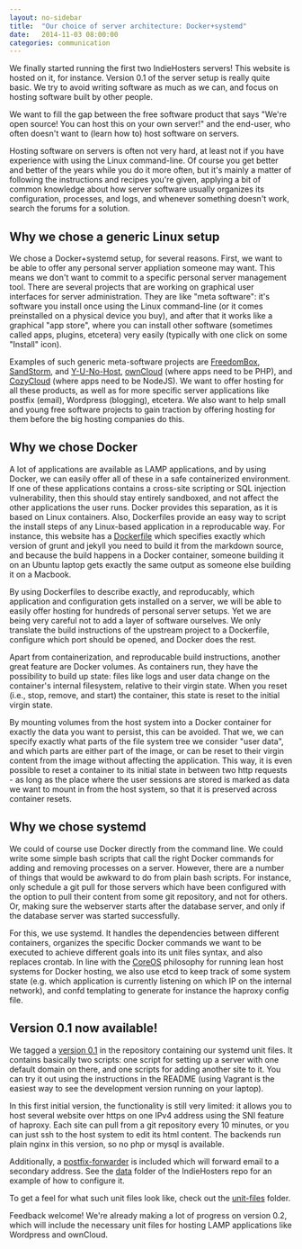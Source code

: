 ```yaml
---
layout: no-sidebar
title:  "Our choice of server architecture: Docker+systemd"
date:   2014-11-03 08:00:00
categories: communication
---
```


We finally started running the first two IndieHosters servers! This website is hosted on it, for instance. Version 0.1 of the server setup
is really quite basic. We try to avoid writing software as much as we can, and focus on hosting software built by other people.

We want to fill the gap between the free software product that says "We're open source! You can host this on your own server!" and the
end-user, who often doesn't want to (learn how to) host software on servers.

Hosting software on servers is often not very hard, at least not if you have experience with using the Linux command-line.
Of course you get better and better of the years while you do it more often, but it's mainly
a matter of following the instructions and recipes you're given, applying a bit of common knowledge about how server software usually
organizes its configuration, processes, and logs, and whenever something doesn't work, search the forums for a solution.

## Why we chose a generic Linux setup

We chose a Docker+systemd setup, for several reasons. First, we want to be able to offer any personal server appliation someone may want.
This means we don't want to commit to a specific personal server management tool. There are several projects that are working on graphical
user interfaces for server administration. They are like "meta software": it's software you install once using the Linux command-line (or
it comes preinstalled on a physical device you buy), and after that it works like a graphical "app store", where you can install other
software (sometimes called apps, plugins, etcetera) very easily (typically with one click on some "Install" icon).

Examples of such generic meta-software projects are
[FreedomBox](https://freedomboxfoundation.org/), [SandStorm](https://sandstorm.io), and [Y-U-No-Host](https://yunohost.org/),
[ownCloud](https://owncloud.org/) (where apps need to be PHP), and [CozyCloud](https://cozy.io/) (where apps need to be NodeJS).
We want to offer hosting for all these products, as well as for more specific server applications like postfix (email), Wordpress (blogging),
etcetera. We also want to help small and young free software projects to gain traction by offering hosting for them before the big hosting
companies do this.

## Why we chose Docker

A lot of applications are available as LAMP applications, and by using Docker, we can easily offer all of these in a safe containerized environment. If one of these applications contains a cross-site scripting or SQL injection vulnerability, then this should stay entirely sandboxed,
and not affect the other applications the user runs. Docker provides this separation, as it is based on Linux containers. Also, Dockerfiles
provide an easy way to script the install steps of any Linux-based application in a reproducable way. For instance, this website has a
[Dockerfile](https://github.com/indiehosters/website/blob/source/Dockerfile) which specifies exactly which version of grunt and jekyll you need
to build it from the markdown source, and because the build happens in a Docker container, someone building it on an Ubuntu laptop gets exactly the same output as someone else building it on a Macbook.

By using Dockerfiles to describe exactly, and reproducably, which application and configuration gets installed on a server, we will be able to easily offer hosting for hundreds of personal server setups. Yet we are being very careful not to add a layer of software ourselves. We only
translate the build instructions of the upstream project to a Dockerfile, configure which port should be opened, and Docker does the rest.

Apart from containerization, and reproducable build instructions, another great feature are Docker volumes. As containers run, they have the
possibility to build up state: files like logs and user data change on the container's internal filesystem, relative to their virgin state. When you reset (i.e., stop, remove, and start) the container, this state is reset to the initial virgin state.

By mounting volumes from the host system into a Docker container for exactly the data you want to persist, this can be avoided. That we, we can
specify exactly what parts of the file system tree we consider "user data", and which parts are either part of the image, or can be reset to their virgin content from the image without affecting the application. This way, it is even possible to reset a container to its initial state
in between two http requests - as long as the place where the user sessions are stored is marked as data we want to mount in from the host
system, so that it is preserved across container resets.

## Why we chose systemd

We could of course use Docker directly from the command line. We could write some simple bash scripts that call the right Docker commands
for adding and removing processes on a server. However, there are a number of things that would be awkward to do from plain bash scripts.
For instance, only schedule a git pull for those servers which have been configured with the option to pull their content from some git
repository, and not for others. Or, making sure the webserver starts after the database server, and only if the database server was started
successfully.

For this, we use systemd. It handles the dependencies between different containers, organizes the specific Docker commands we want to be
executed to achieve different goals into its unit files syntax, and also replaces crontab. In line with the [CoreOS](https://coreos.com/)
philosophy for running lean host systems for Docker hosting, we also use etcd to keep track of some system state (e.g. which application
is currently listening on which IP on the internal network), and confd templating to generate for instance the haproxy config file.

## Version 0.1 now available!

We tagged a [version 0.1](https://github.com/indiehosters/indiehosters/releases) in the repository containing our systemd unit files.
It contains basically two scripts: one
script for setting up a server with one default domain on there, and one scripts for adding another site to it. You can try it out
using the instructions in the README (using Vagrant is the easiest way to see the development version running on your laptop).

In this first initial version, the functionality is still very limited: it allows you to host several website over https on one IPv4
address using the SNI feature of haproxy. Each site can pull from a git repository every 10 minutes, or you can just ssh to the host
system to edit its html content. The backends run plain nginx in this version, so no php or mysql is available.

Additionally, a [postfix-forwarder](https://github.com/indiehosters/dockerfiles/blob/master/server-wide/postfix/Dockerfile) is included
which will forward email to a secondary address.
See the [data](https://github.com/indiehosters/indiehosters/tree/master/data/server-wide/postfix) folder of the IndieHosters repo for an example of how to configure it.

To get a feel for what such unit files look like, check out the [unit-files](https://github.com/indiehosters/indiehosters/blob/master/unit-files/wordpress%40.service) folder.

Feedback welcome! We're already making a lot of progress on version 0.2, which will include the necessary unit files for hosting LAMP applications like Wordpress and ownCloud.
